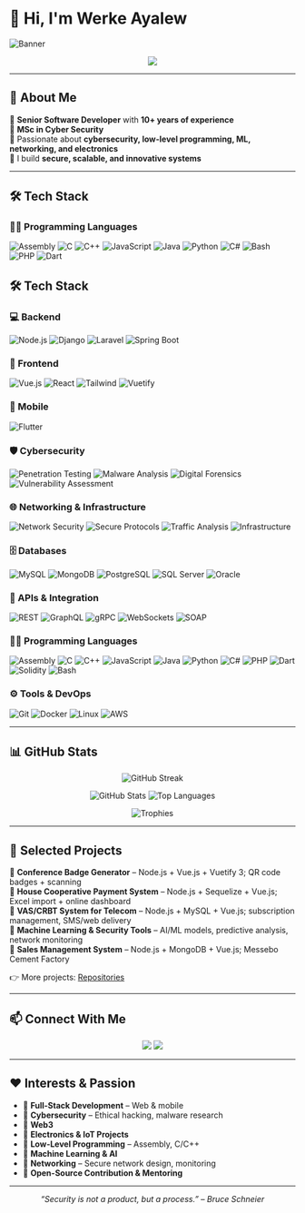 # 👋 Hi, I'm Werke Ayalew  

![Banner](https://i.imgur.com/DA5xG2k.png) <!-- Replace with your custom banner if needed -->

<p align="center">
  <img src="https://readme-typing-svg.herokuapp.com?size=22&duration=4000&color=36BCF7&center=true&vCenter=true&width=600&lines=Senior+Software+Developer;MSc+in+Cyber+Security;Full+Stack+Web+%26+Mobile+Developer;Cybersecurity+%7C+Machine+Learning+%7C+Networking;Electronics+%26+IoT+hobbyist" />
</p>

---

## 🚀 About Me
🔹 **Senior Software Developer** with **10+ years of experience**  
🔹 **MSc in Cyber Security**  
🔹 Passionate about **cybersecurity, low-level programming, ML, networking, and electronics**  
🔹 I build **secure, scalable, and innovative systems**  

---

## 🛠️ Tech Stack

### 👨‍💻 Programming Languages
<p align="left">
  <img src="https://img.shields.io/badge/Assembly-Low_Level_Programming-6E4C13?style=for-the-badge&logo=assemblyscript&logoColor=white" alt="Assembly" />
  <img src="https://img.shields.io/badge/C-System_Programming-00599C?style=for-the-badge&logo=c&logoColor=white" alt="C" />
  <img src="https://img.shields.io/badge/C++-High_Performance-00599C?style=for-the-badge&logo=cplusplus&logoColor=white" alt="C++" />
  <img src="https://img.shields.io/badge/JavaScript-Web_Development-F7DF1E?style=for-the-badge&logo=javascript&logoColor=black" alt="JavaScript" />
  <img src="https://img.shields.io/badge/Java-Enterprise_Applications-007396?style=for-the-badge&logo=java&logoColor=white" alt="Java" />
  <img src="https://img.shields.io/badge/Python-Data_Science_&_AI-3776AB?style=for-the-badge&logo=python&logoColor=white" alt="Python" />
  <img src="https://img.shields.io/badge/CSharp-Desktop_&_Game_Dev-239120?style=for-the-badge&logo=csharp&logoColor=white" alt="C#" />
  <img src="https://img.shields.io/badge/Bash-Shell_Scripting-4EAA25?style=for-the-badge&logo=gnubash&logoColor=white" alt="Bash" />
  <img src="https://img.shields.io/badge/PHP-Web_Backend-777BB4?style=for-the-badge&logo=php&logoColor=white" alt="PHP" />
  <img src="https://img.shields.io/badge/Dart-Cross_Platform_Apps-0175C2?style=for-the-badge&logo=dart&logoColor=white" alt="Dart" />
</p>

## 🛠️ Tech Stack

### 💻 Backend
![Node.js](https://img.shields.io/badge/Node.js-339933?style=for-the-badge&logo=node.js&logoColor=white)
![Django](https://img.shields.io/badge/Django-092E20?style=for-the-badge&logo=django&logoColor=white)
![Laravel](https://img.shields.io/badge/Laravel-F05340?style=for-the-badge&logo=laravel&logoColor=white)
![Spring Boot](https://img.shields.io/badge/Spring_Boot-Microservices-6DB33F?style=for-the-badge&logo=springboot&logoColor=white)

### 🎨 Frontend
![Vue.js](https://img.shields.io/badge/Vue.js-35495E?style=for-the-badge&logo=vue.js&logoColor=4FC08D)
![React](https://img.shields.io/badge/React-20232A?style=for-the-badge&logo=react&logoColor=61DAFB)
![Tailwind](https://img.shields.io/badge/Tailwind_CSS-06B6D4?style=for-the-badge&logo=tailwind-css&logoColor=white)
![Vuetify](https://img.shields.io/badge/Vuetify-1867C0?style=for-the-badge&logo=vuetify&logoColor=white)

### 📱 Mobile
![Flutter](https://img.shields.io/badge/Flutter-02569B?style=for-the-badge&logo=flutter&logoColor=white)

### 🛡️ Cybersecurity

![Penetration Testing](https://img.shields.io/badge/Penetration_Testing-Red_Team-FF0000?style=for-the-badge&logo=kalilinux&logoColor=white)
![Malware Analysis](https://img.shields.io/badge/Malware_Analysis-Reverse_Engineering-8B0000?style=for-the-badge&logo=virustotal&logoColor=white)
![Digital Forensics](https://img.shields.io/badge/Digital_Forensics-Incident_Response-000000?style=for-the-badge&logo=autopsy&logoColor=white)
![Vulnerability Assessment](https://img.shields.io/badge/Vulnerability_Assessment-Security_Audit-FF6F00?style=for-the-badge&logo=owasp&logoColor=white)

### 🌐 Networking & Infrastructure
![Network Security](https://img.shields.io/badge/Network_Security-Firewalls_&_IDS-1BA0E2?style=for-the-badge&logo=fortinet&logoColor=white)
![Secure Protocols](https://img.shields.io/badge/Secure_Protocols-SSL_TLS_VPN_IPSec-006699?style=for-the-badge&logo=letsencrypt&logoColor=white)
![Traffic Analysis](https://img.shields.io/badge/Traffic_Analysis-Packet_Inspection-007ACC?style=for-the-badge&logo=wireshark&logoColor=white)
![Infrastructure](https://img.shields.io/badge/Infrastructure-SDN_&_Cloud_Networks-2E8B57?style=for-the-badge&logo=cloudflare&logoColor=white)

### 🗄️ Databases
![MySQL](https://img.shields.io/badge/MySQL-4479A1?style=for-the-badge&logo=mysql&logoColor=white)
![MongoDB](https://img.shields.io/badge/MongoDB-4EA94B?style=for-the-badge&logo=mongodb&logoColor=white)
![PostgreSQL](https://img.shields.io/badge/PostgreSQL-316192?style=for-the-badge&logo=postgresql&logoColor=white)
![SQL Server](https://img.shields.io/badge/SQL_Server-CC2927?style=for-the-badge&logo=microsoftsqlserver&logoColor=white)
![Oracle](https://img.shields.io/badge/Oracle-FF0000?style=for-the-badge&logo=oracle&logoColor=white)

### 🔌 APIs & Integration
![REST](https://img.shields.io/badge/REST-API_Design-02569B?style=for-the-badge&logo=postman&logoColor=white)
![GraphQL](https://img.shields.io/badge/GraphQL-Query_Language-E10098?style=for-the-badge&logo=graphql&logoColor=white)
![gRPC](https://img.shields.io/badge/gRPC-Microservices-4285F4?style=for-the-badge&logo=google&logoColor=white)
![WebSockets](https://img.shields.io/badge/WebSockets-Real_Time-333333?style=for-the-badge&logo=socket.io&logoColor=white)
![SOAP](https://img.shields.io/badge/SOAP-XML_Based_Services-FF9900?style=for-the-badge&logo=w3c&logoColor=white)

### 👨‍💻 Programming Languages
![Assembly](https://img.shields.io/badge/Assembly-Low_Level-6E4C13?style=for-the-badge&logo=intel&logoColor=white)
![C](https://img.shields.io/badge/C-00599C?style=for-the-badge&logo=c&logoColor=white)
![C++](https://img.shields.io/badge/C++-00599C?style=for-the-badge&logo=cplusplus&logoColor=white)
![JavaScript](https://img.shields.io/badge/JavaScript-F7DF1E?style=for-the-badge&logo=javascript&logoColor=black)
![Java](https://img.shields.io/badge/Java-007396?style=for-the-badge&logo=openjdk&logoColor=white)
![Python](https://img.shields.io/badge/Python-3776AB?style=for-the-badge&logo=python&logoColor=white)
![C#](https://img.shields.io/badge/C%23-239120?style=for-the-badge&logo=csharp&logoColor=white)
![PHP](https://img.shields.io/badge/PHP-777BB4?style=for-the-badge&logo=php&logoColor=white)
![Dart](https://img.shields.io/badge/Dart-0175C2?style=for-the-badge&logo=dart&logoColor=white)
![Solidity](https://img.shields.io/badge/Solidity-363636?style=for-the-badge&logo=solidity&logoColor=white)
![Bash](https://img.shields.io/badge/Bash_Scripting-4EAA25?style=for-the-badge&logo=gnu-bash&logoColor=white)

### ⚙️ Tools & DevOps
![Git](https://img.shields.io/badge/Git-F05032?style=for-the-badge&logo=git&logoColor=white)
![Docker](https://img.shields.io/badge/Docker-2496ED?style=for-the-badge&logo=docker&logoColor=white)
![Linux](https://img.shields.io/badge/Linux-FCC624?style=for-the-badge&logo=linux&logoColor=black)
![AWS](https://img.shields.io/badge/AWS-232F3E?style=for-the-badge&logo=amazon-aws&logoColor=white)


---

## 📊 GitHub Stats

<p align="center">
  <img src="https://github-readme-streak-stats.herokuapp.com?user=werke&theme=tokyonight&hide_border=true" alt="GitHub Streak" />
</p>

<p align="center">
  <img src="https://github-readme-stats.vercel.app/api?username=werke&show_icons=true&theme=tokyonight&count_private=true&hide_border=true" alt="GitHub Stats" />
  <img src="https://github-readme-stats.vercel.app/api/top-langs/?username=werke&layout=compact&theme=tokyonight&hide_border=true" alt="Top Languages" />
</p>

<p align="center">
  <img src="https://github-profile-trophy.vercel.app/?username=werke&theme=onedark&no-frame=true&row=1&column=6" alt="Trophies" />
</p>

---

## 💼 Selected Projects

🔹 **Conference Badge Generator** – Node.js + Vue.js + Vuetify 3; QR code badges + scanning  
🔹 **House Cooperative Payment System** – Node.js + Sequelize + Vue.js; Excel import + online dashboard  
🔹 **VAS/CRBT System for Telecom** – Node.js + MySQL + Vue.js; subscription management, SMS/web delivery  
🔹 **Machine Learning & Security Tools** – AI/ML models, predictive analysis, network monitoring  
🔹 **Sales Management System** – Node.js + MongoDB + Vue.js; Messebo Cement Factory  

👉 More projects: [Repositories](https://github.com/werke?tab=repositories)

---

## 📫 Connect With Me

<p align="center">
  <a href="mailto:werkea2@gmail.com"><img src="https://img.shields.io/badge/Gmail-D14836?style=for-the-badge&logo=gmail&logoColor=white"></a>
  <a href="https://www.linkedin.com/in/werkeayalew/"><img src="https://img.shields.io/badge/LinkedIn-0077B5?style=for-the-badge&logo=linkedin&logoColor=white"></a>
</p>

---

## ❤️ Interests & Passion

- 🔹 **Full-Stack Development** – Web & mobile  
- 🔹 **Cybersecurity** – Ethical hacking, malware research
- 🔹 **Web3** 
- 🔹 **Electronics & IoT Projects**  
- 🔹 **Low-Level Programming** – Assembly, C/C++  
- 🔹 **Machine Learning & AI**  
- 🔹 **Networking** – Secure network design, monitoring  
- 🔹 **Open-Source Contribution & Mentoring**  

---

<p align="center"><i>“Security is not a product, but a process.” – Bruce Schneier</i></p>
